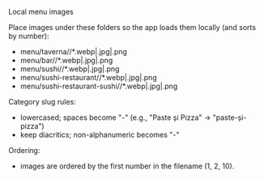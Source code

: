 Local menu images

Place images under these folders so the app loads them locally (and sorts by number):

- menu/taverna/<category-slug>/*.webp|.jpg|.png
- menu/bar/<category-slug>/*.webp|.jpg|.png
- menu/sushi/<category-slug>/*.webp|.jpg|.png
- menu/sushi-restaurant/<category-slug>/*.webp|.jpg|.png
- menu/sushi-restaurant-sushi/<category-slug>/*.webp|.jpg|.png

Category slug rules:
- lowercased; spaces become "-" (e.g., "Paste și Pizza" -> "paste-și-pizza")
- keep diacritics; non-alphanumeric becomes "-"

Ordering:
- images are ordered by the first number in the filename (1, 2, 10).

